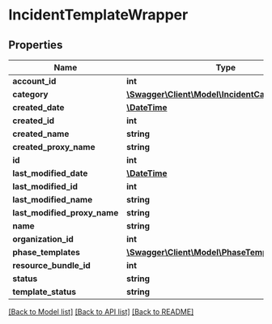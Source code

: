 # IncidentTemplateWrapper

## Properties
Name | Type | Description | Notes
------------ | ------------- | ------------- | -------------
**account_id** | **int** |  | [optional] 
**category** | [**\Swagger\Client\Model\IncidentCategoryWrapper**](IncidentCategoryWrapper.md) |  | [optional] 
**created_date** | [**\DateTime**](\DateTime.md) |  | [optional] 
**created_id** | **int** |  | [optional] 
**created_name** | **string** |  | [optional] 
**created_proxy_name** | **string** |  | [optional] 
**id** | **int** |  | [optional] 
**last_modified_date** | [**\DateTime**](\DateTime.md) |  | [optional] 
**last_modified_id** | **int** |  | [optional] 
**last_modified_name** | **string** |  | [optional] 
**last_modified_proxy_name** | **string** |  | [optional] 
**name** | **string** |  | [optional] 
**organization_id** | **int** |  | [optional] 
**phase_templates** | [**\Swagger\Client\Model\PhaseTemplateWrapper[]**](PhaseTemplateWrapper.md) |  | [optional] 
**resource_bundle_id** | **int** |  | [optional] 
**status** | **string** |  | [optional] 
**template_status** | **string** |  | [optional] 

[[Back to Model list]](../README.md#documentation-for-models) [[Back to API list]](../README.md#documentation-for-api-endpoints) [[Back to README]](../README.md)


